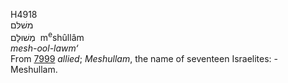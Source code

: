 <body>
  <p>H4918<br>  משׁלּם  <br> מְשׁוּלָּם  ‎  m<sup>e</sup>shûllâm  <br><i>mesh-ool-lawm‘ </i><br>From <a href="h7999.htm">7999</a>  <i>allied</i>; <i>Meshullam</i>, the name of seventeen Israelites: - Meshullam.<br></p>
 </body>